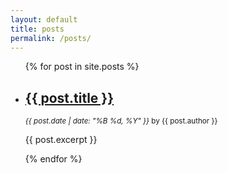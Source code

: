 ```yaml
---
layout: default
title: posts
permalink: /posts/
---
```

<ul>
  {% for post in site.posts %}
    <li>
      <h2><a href="{{ post.url }}">{{ post.title }}</a></h2>
      <p><small><em>{{ post.date | date: "%B %d, %Y" }}</em> by {{ post.author }}</small></p>
      <p>{{ post.excerpt }}</p>
    </li>
  {% endfor %}
</ul>

